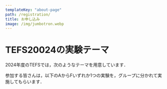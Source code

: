 ```yaml
---
templateKey: "about-page"
path: /registration/
title: お申し込み
image: /img/jumbotron.webp
---
```

# TEFS20024の実験テーマ

2024年度のTEFSでは，次のようなテーマを用意しています．

参加する皆さんは，以下のAからFいずれか1つの実験を，グループに分かれて実施してもらいます．



